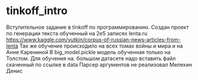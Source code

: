 # tinkoff_intro
Вступительное задание в tinkoff по программированию.
Создан проект по генерации текста обученный на 2e5 записях lenta.ru
https://www.kaggle.com/yutkin/corpus-of-russian-news-articles-from-lenta
Так же обучение происходило на всех томах войны и мира и на Анне Карениной
В big_model.pickle модель обученная только на Толстом. Для обучения на. большом датасете надо вставить файл скаченный по ссылке в data
Парсер аргументов не реализовал
Мелехин Денис
